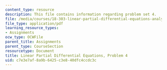 ```yaml
---
content_type: resource
description: This file contains information regarding problem set 4.
file: /media/courses/18-303-linear-partial-differential-equations-analysis-and-numerics-fall-2014/c7e3e7af8a9b6425c3e840dfc4ccdc3c_MIT18_303F14_pset4.pdf
file_type: application/pdf
learning_resource_types:
- Assignments
ocw_type: OCWFile
parent_title: Assignments
parent_type: CourseSection
resourcetype: Document
title: Linear Partial Differential Equations, Problem 4
uid: c7e3e7af-8a9b-6425-c3e8-40dfc4ccdc3c
---
```

